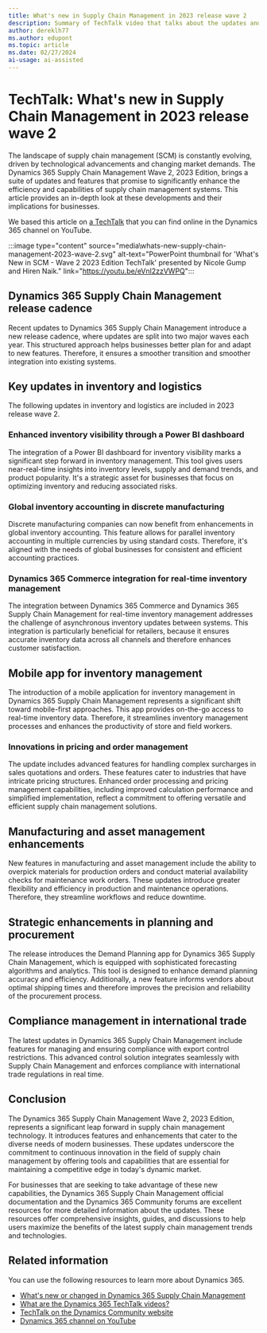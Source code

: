 ```yaml
---
title: What's new in Supply Chain Management in 2023 release wave 2
description: Summary of TechTalk video that talks about the updates and features that are included in 2023 release wave 2 for Dynamics 365 Supply Chain Management, including enhancements.
author: dereklh77
ms.author: edupont
ms.topic: article
ms.date: 02/27/2024
ai-usage: ai-assisted
---
```


# TechTalk: What's new in Supply Chain Management in 2023 release wave 2

The landscape of supply chain management (SCM) is constantly evolving, driven by technological advancements and changing market demands. The Dynamics 365 Supply Chain Management Wave 2, 2023 Edition, brings a suite of updates and features that promise to significantly enhance the efficiency and capabilities of supply chain management systems. This article provides an in-depth look at these developments and their implications for businesses.

We based this article on [a TechTalk](https://youtu.be/eVnl2zzVWPQ) that you can find online in the Dynamics 365 channel on YouTube.

:::image type="content" source="media\whats-new-supply-chain-management-2023-wave-2.svg" alt-text="PowerPoint thumbnail for 'What's New in SCM - Wave 2 2023 Edition TechTalk' presented by Nicole Gump and Hiren Naik." link="https://youtu.be/eVnl2zzVWPQ":::

## Dynamics 365 Supply Chain Management release cadence

Recent updates to Dynamics 365 Supply Chain Management introduce a new release cadence, where updates are split into two major waves each year. This structured approach helps businesses better plan for and adapt to new features. Therefore, it ensures a smoother transition and smoother integration into existing systems.

## Key updates in inventory and logistics

The following updates in inventory and logistics are included in 2023 release wave 2.

### Enhanced inventory visibility through a Power BI dashboard

The integration of a Power BI dashboard for inventory visibility marks a significant step forward in inventory management. This tool gives users near-real-time insights into inventory levels, supply and demand trends, and product popularity. It's a strategic asset for businesses that focus on optimizing inventory and reducing associated risks.

### Global inventory accounting in discrete manufacturing

Discrete manufacturing companies can now benefit from enhancements in global inventory accounting. This feature allows for parallel inventory accounting in multiple currencies by using standard costs. Therefore, it's aligned with the needs of global businesses for consistent and efficient accounting practices.

### Dynamics 365 Commerce integration for real-time inventory management

The integration between Dynamics 365 Commerce and Dynamics 365 Supply Chain Management for real-time inventory management addresses the challenge of asynchronous inventory updates between systems. This integration is particularly beneficial for retailers, because it ensures accurate inventory data across all channels and therefore enhances customer satisfaction.

## Mobile app for inventory management

The introduction of a mobile application for inventory management in Dynamics 365 Supply Chain Management represents a significant shift toward mobile-first approaches. This app provides on-the-go access to real-time inventory data. Therefore, it streamlines inventory management processes and enhances the productivity of store and field workers.

### Innovations in pricing and order management

The update includes advanced features for handling complex surcharges in sales quotations and orders. These features cater to industries that have intricate pricing structures. Enhanced order processing and pricing management capabilities, including improved calculation performance and simplified implementation, reflect a commitment to offering versatile and efficient supply chain management solutions.

## Manufacturing and asset management enhancements

New features in manufacturing and asset management include the ability to overpick materials for production orders and conduct material availability checks for maintenance work orders. These updates introduce greater flexibility and efficiency in production and maintenance operations. Therefore, they streamline workflows and reduce downtime.

## Strategic enhancements in planning and procurement

The release introduces the Demand Planning app for Dynamics 365 Supply Chain Management, which is equipped with sophisticated forecasting algorithms and analytics. This tool is designed to enhance demand planning accuracy and efficiency. Additionally, a new feature informs vendors about optimal shipping times and therefore improves the precision and reliability of the procurement process.

## Compliance management in international trade

The latest updates in Dynamics 365 Supply Chain Management include features for managing and ensuring compliance with export control restrictions. This advanced control solution integrates seamlessly with Supply Chain Management and enforces compliance with international trade regulations in real time.

## Conclusion

The Dynamics 365 Supply Chain Management Wave 2, 2023 Edition, represents a significant leap forward in supply chain management technology. It introduces features and enhancements that cater to the diverse needs of modern businesses. These updates underscore the commitment to continuous innovation in the field of supply chain management by offering tools and capabilities that are essential for maintaining a competitive edge in today's dynamic market.

For businesses that are seeking to take advantage of these new capabilities, the Dynamics 365 Supply Chain Management official documentation and the Dynamics 365 Community forums are excellent resources for more detailed information about the updates. These resources offer comprehensive insights, guides, and discussions to help users maximize the benefits of the latest supply chain management trends and technologies.

## Related information

You can use the following resources to learn more about Dynamics 365.

- [What's new or changed in Dynamics 365 Supply Chain Management](/dynamics365/supply-chain/get-started/whats-new-home-page)
- [What are the Dynamics 365 TechTalk videos?](../roles/techtalk-videos.md)
- [TechTalk on the Dynamics Community website](https://community.dynamics.com/videos/)
- [Dynamics 365 channel on YouTube](https://www.youtube.com/channel/UC5QxCcXhFFixs1nfmOpJlvQ)
